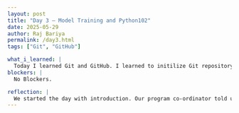```yaml
---
layout: post
title: "Day 3 – Model Training and Python102"
date: 2025-05-29
author: Raj Bariya
permalink: /day3.html
tags: ["Git", "GitHub"]

what_i_learned: |
  Today I learned Git and GitHub. I learned to initilize Git repository, track changes, understanding version control, pushing code to GitHub.It was a great refresher and solid base to start working on real-world project. I also learned how to check if pay check has arrived or not.
blockers: |
  No Blockers.

reflection: |
  We started the day with introduction. Our program co-ordinator told us about our programs. I also gave a placement test to test my pyhton knowledge. All of my fellow friends also played Bingo to get to know each other. It was exciting to learn Git and Github and to know how useful the application is. The session went well ending with a Jeopardy games to revise what I learned. At the end I would say the first day was very fruitful and cant wait to start again tomorrow.
---
```

